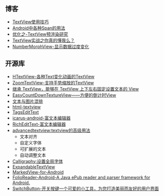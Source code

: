 ## 博客

- [TextView使用技巧](http://blog.csdn.net/to_be_designer/article/details/47839749)
- [Android中各种Span的用法](http://blog.csdn.net/qq_16430735/article/details/50427978)
- [优化之-TextView预渲染研究](http://ragnraok.github.io/textview-pre-render-research.html "Permalink to TextView预渲染研究")
- [TextView实战之你真的懂我么？](http://blog.csdn.net/sdkfjksf/article/details/51317204)
- [NumberMorphView-显示数据过度变化](https://github.com/me-abhinav/NumberMorphView)

## 开源库

- [HTextView-各种Text变化动画的TextView](https://github.com/hanks-zyh/HTextView)
- [ZoomTextView-支持手势缩放的TextView](https://github.com/nomanr/ZoomTextView)
- [ 继承 TextView，能够在 TextView 上下左右固定设置文本的 View ]( https://github.com/drakeet/LabelView )
- [EasyCountDownTextureView——方便的倒计时View](https://github.com/CaMnter/EasyCountDownTextureView)
- [文本与图片混排](https://github.com/Bilibili/drawee-text-view)
- [html-textview](https://github.com/SufficientlySecure/html-textview)
- [TagsEditText](https://github.com/mabbas007/TagsEditText)
- [icarus-android-富文本编辑器](https://github.com/mr5/icarus-android)
- [RichEditText-富文本编辑器](https://github.com/chen-xiao-dong/RichEditText)
- [advancedtextview:textview的高级用法](https://github.com/oktayayr/advancedtextview)
    - 文本对齐
    - 自定义字体
    - 可扩展的文本
    - 自动调整文本
- [Calligraphy:设置全局字体](https://github.com/chrisjenx/Calligraphy)
- [ExpandableTextView](https://github.com/Manabu-GT/ExpandableTextView)
- [MarkedView-for-Android](https://github.com/mittsuu/MarkedView-for-Android)
- [FolioReader-Android-A Java ePub reader and parser framework for Android.](https://github.com/FolioReader/FolioReader-Android)
- [SwitchButton-开关按键一个可爱的小工具，为您打造美丽而友好的用户界面](https://github.com/kyleduo/SwitchButton)

